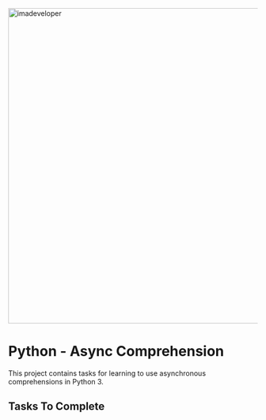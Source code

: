 <img width="638" alt="imadeveloper" src="https://github.com/richard-1257/alx-backend-python/assets/83041703/ba36a458-c7b7-498b-a6a2-4442471e2dda">

# Python - Async Comprehension
This project contains tasks for learning to use asynchronous comprehensions in Python 3.

## Tasks To Complete
